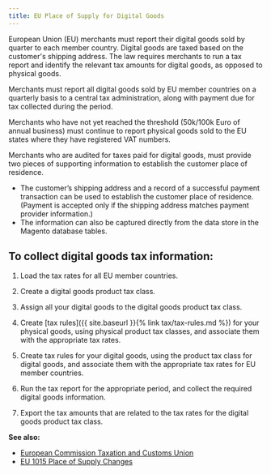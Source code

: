 ```yaml
---
title: EU Place of Supply for Digital Goods
---
```


European Union (EU) merchants must report their digital goods sold by quarter to each member country. Digital goods are taxed based on the customer's shipping address. The law requires merchants to run a tax report and identify the relevant tax amounts for digital goods, as opposed to physical goods.

Merchants must report all digital goods sold by EU member countries on a quarterly basis to a central tax administration, along with payment due for tax collected during the period.

Merchants who have not yet reached the threshold (50k/100k Euro of annual business) must continue to report physical goods sold to the EU states where they have registered VAT numbers.

Merchants who are audited for taxes paid for digital goods, must provide two pieces of supporting information to establish the customer place of residence.

- The customer’s shipping address and a record of a successful payment transaction can be used to establish the customer place of residence. (Payment is accepted only if the shipping address matches payment provider information.)
- The information can also be captured directly from the data store in the Magento database tables.

## To collect digital goods tax information:

1. Load the tax rates for all EU member countries.

1. Create a digital goods product tax class.

1. Assign all your digital goods to the digital goods product tax class.

1. Create [tax rules]({{ site.baseurl }}{% link tax/tax-rules.md %}) for your physical goods, using physical product tax classes, and associate them with the appropriate tax rates.

1. Create tax rules for your digital goods, using the product tax class for digital goods, and associate them with the appropriate tax rates for EU member countries.

1. Run the tax report for the appropriate period, and collect the required digital goods information.

1. Export the tax amounts that are related to the tax rates for the digital goods product tax class.

**See also:**

- [European Commission Taxation and Customs Union ][1]
- [EU 1015 Place of Supply Changes][2]

[1]: http://ec.europa.eu/taxation_customs/taxation/vat/how_vat_works/vat_on_services/index_en.htm
[2]: http://www2.deloitte.com/global/en/pages/tax/articles/eu-2015-place-of-supply-changes-overview.html
